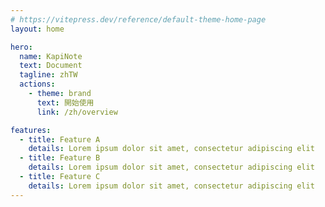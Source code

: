 ```yaml
---
# https://vitepress.dev/reference/default-theme-home-page
layout: home

hero:
  name: KapiNote
  text: Document
  tagline: zhTW
  actions:
    - theme: brand
      text: 開始使用
      link: /zh/overview

features:
  - title: Feature A
    details: Lorem ipsum dolor sit amet, consectetur adipiscing elit
  - title: Feature B
    details: Lorem ipsum dolor sit amet, consectetur adipiscing elit
  - title: Feature C
    details: Lorem ipsum dolor sit amet, consectetur adipiscing elit
---
```

